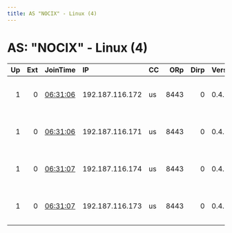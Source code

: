```yaml
---
title: AS "NOCIX" - Linux (4)
---
```


# AS: "NOCIX" - Linux (4)

|   Up |   Ext | JoinTime                                                                                              | IP              | CC   |   ORp |   Dirp | Version   | Contact                      | Nickname   |   eFamMembers |
|-----:|------:|:------------------------------------------------------------------------------------------------------|:----------------|:-----|------:|-------:|:----------|:-----------------------------|:-----------|--------------:|
|    1 |     0 | [06:31:06](https://nusenu.github.io/OrNetStats/w/relay/960FA293D6F778E81F493B8EC04C83AA852919BE.html) | 192.187.116.172 | us   |  8443 |      0 | 0.4.7.13  | &lt;referee AT cyber dot fut | Striker    |             8 |
|    1 |     0 | [06:31:06](https://nusenu.github.io/OrNetStats/w/relay/9D990C8ED826DA12EF0FD5048FD590AE756CE3C5.html) | 192.187.116.171 | us   |  8443 |      0 | 0.4.7.13  | &lt;referee AT cyber dot fut | Coach      |             8 |
|    1 |     0 | [06:31:07](https://nusenu.github.io/OrNetStats/w/relay/35F9E0B89A32942E7C25E0B7F7D722273B1FF61C.html) | 192.187.116.174 | us   |  8443 |      0 | 0.4.7.13  | &lt;referee AT cyber dot fut | Goalkeeper |             8 |
|    1 |     0 | [06:31:07](https://nusenu.github.io/OrNetStats/w/relay/D8036A546433BB42834E55251C0CC5BE46CA4E09.html) | 192.187.116.173 | us   |  8443 |      0 | 0.4.7.13  | &lt;referee AT cyber dot fut | Forward    |             8 |
